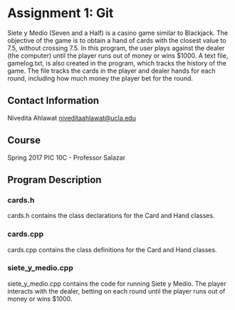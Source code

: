 # Assignment 1: Git 
Siete y Medio (Seven and a Half) is a casino game similar to Blackjack. The objective of the game is to obtain a hand of cards with the closest value to 7.5, without crossing 7.5. In this program, the user plays against the dealer (the computer) until the player runs out of money or wins $1000. A text file, gamelog.txt, is also created in the program, which tracks the history of the game. The file tracks the cards in the player and dealer hands for each round, including how much money the player bet for the round.

## Contact Information
Nivedita Ahlawat
niveditaahlawat@ucla.edu

## Course
Spring 2017 PIC 10C - Professor Salazar

## Program Description
### cards.h
cards.h contains the class declarations for the Card and Hand classes.
### cards.cpp
cards.cpp contains the class definitions for the Card and Hand classes.
### siete_y_medio.cpp
siete_y_medio.cpp contains the code for running Siete y Medio. The player interacts with the dealer, betting on each round until the player runs out of money or wins $1000.

